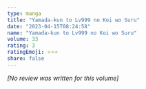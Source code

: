 ```yaml
---
type: manga
title: "Yamada-kun to Lv999 no Koi wo Suru"
date: "2023-04-15T08:24:58"
name: "Yamada-kun to Lv999 no Koi wo Suru"
volume: 33
rating: 3
ratingEmoji: ⭐️⭐️⭐️
share: false
---
```


*[No review was written for this volume]*
